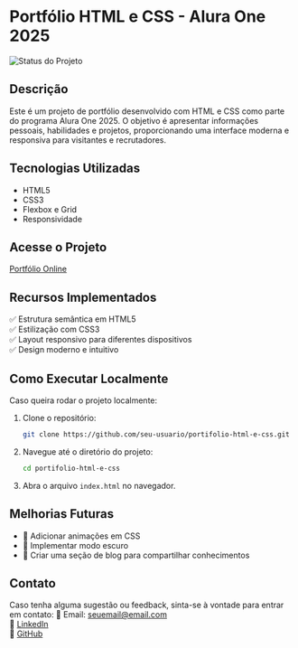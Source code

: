 # Portfólio HTML e CSS - Alura One 2025

![Status do Projeto](https://img.shields.io/badge/Status-Em%20Desenvolvimento-yellow)

## Descrição
Este é um projeto de portfólio desenvolvido com HTML e CSS como parte do programa Alura One 2025. O objetivo é apresentar informações pessoais, habilidades e projetos, proporcionando uma interface moderna e responsiva para visitantes e recrutadores.

## Tecnologias Utilizadas
- HTML5
- CSS3
- Flexbox e Grid
- Responsividade

## Acesse o Projeto
[Portfólio Online](https://portifolio-html-e-css-alura-one-2025.vercel.app)

## Recursos Implementados
✅ Estrutura semântica em HTML5  
✅ Estilização com CSS3  
✅ Layout responsivo para diferentes dispositivos  
✅ Design moderno e intuitivo  

## Como Executar Localmente
Caso queira rodar o projeto localmente:
1. Clone o repositório:
   ```bash
   git clone https://github.com/seu-usuario/portifolio-html-e-css.git
   ```
2. Navegue até o diretório do projeto:
   ```bash
   cd portifolio-html-e-css
   ```
3. Abra o arquivo `index.html` no navegador.

## Melhorias Futuras
- 🌟 Adicionar animações em CSS
- 🌟 Implementar modo escuro
- 🌟 Criar uma seção de blog para compartilhar conhecimentos

## Contato
Caso tenha alguma sugestão ou feedback, sinta-se à vontade para entrar em contato:
📧 Email: seuemail@email.com  
🔗 [LinkedIn](https://www.linkedin.com/in/rafael-herbster)  
🐙 [GitHub](https://github.com/rafaelherbster)

